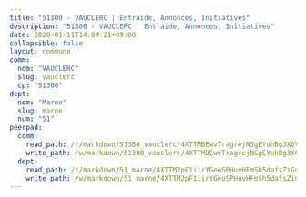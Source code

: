 ```yaml
---
title: "51300 - VAUCLERC | Entraide, Annonces, Initiatives"
description: "51300 - VAUCLERC | Entraide, Annonces, Initiatives"
date: 2020-01-11T14:09:21+09:00
collapsible: false
layout: commune
comm:
  nom: "VAUCLERC"
  slug: vauclerc
  cp: "51300"
dept:
  nom: "Marne"
  slug: marne
  num: "51"
peerpad:
  comm:
    read_path: /r/markdown/51300_vauclerc/4XTTMBEwvTragrejNSgEYuhBg3X6VB36McoV84iqm7D4y2Mvf
    write_path: /w/markdown/51300_vauclerc/4XTTMBEwvTragrejNSgEYuhBg3X6VB36McoV84iqm7D4y2Mvf-K3TgURHMrERQGw1tcB5eb9WL2jgHmhasP7HT5ea1msP5J18gEFH4qC7mnzwBu4n1cz4CSuJjWWetLdw3myjuciYMUUFzqzBqKqs1hWvoiPRzboy8RyaivG5WWARWVNvUxi1o7jqh
  dept:
    read_path: /r/markdown/51_marne/4XTTM2pF1iirYGeoSPHuvHFmSh5dafsZiGuDVqApNYr9W2doe
    write_path: /w/markdown/51_marne/4XTTM2pF1iirYGeoSPHuvHFmSh5dafsZiGuDVqApNYr9W2doe-K3TgV7EpXmd75L5pz6aUTALihWsFeiubyposyfPgz6DbQby3ZQF3gNXaGqeRVGevfRz46yND7Y8QkCv5VozWFj5shZbEokjWNQrdmmsAHCxzuLQj5kuinh4kCdsefHKLdp7xhUwa
---
```


